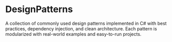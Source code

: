 # DesignPatterns
A collection of commonly used design patterns implemented in C# with best practices, dependency injection, and clean architecture. Each pattern is modularized with real-world examples and easy-to-run projects.
